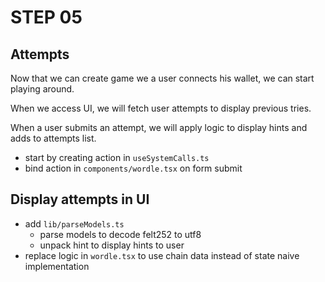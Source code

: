 # STEP 05

## Attempts
Now that we can create game we a user connects his wallet, we can start playing around.

When we access UI, we will fetch user attempts to display previous tries.

When a user submits an attempt, we will apply logic to display hints and adds to attempts list.

- start by creating action in `useSystemCalls.ts`
- bind action in `components/wordle.tsx` on form submit

## Display attempts in UI

- add `lib/parseModels.ts`
    - parse models to decode felt252 to utf8
    - unpack hint to display hints to user
- replace logic in `wordle.tsx` to use chain data instead of state naive implementation

